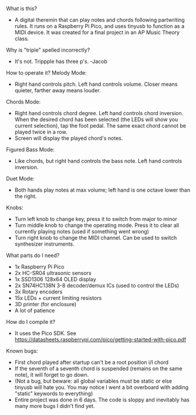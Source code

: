 What is this?
- A digital theremin that can play notes and chords following partwriting rules. It runs on a Raspberry Pi Pico, and uses tinyusb to function as a MIDI device. It was created for a final project in an AP Music Theory class.

Why is "triple" spelled incorrectly?
- It's not. Trippple has three p's. -Jacob

How to operate it?
Melody Mode:
- Right hand controls pitch. Left hand controls volume. Closer means quieter, farther away means louder.

Chords Mode:
- Right hand controls chord degree. Left hand controls chord inversion. When the desired chord has been selected (the LEDs will show you current selection), tap the foot pedal. The same exact chord cannot be played twice in a row.
- Screen will display the played chord's notes.

Figured Bass Mode:
- Like chords, but right hand controls the bass note. Left hand controls inversion.

Duet Mode:
- Both hands play notes at max volume; left hand is one octave lower than the right.

Knobs:
- Turn left knob to change key, press it to switch from major to minor
- Turn middle knob to change the operating mode. Press it to clear all currently playing notes (used if something went wrong)
- Turn right knob to change the MIDI channel. Can be used to switch synthesizer instruments.

What parts do I need?
- 1x Raspberry Pi Pico
- 2x HC-SR04 ultrasonic sensors
- 1x SSD1306 128x64 OLED display
- 2x SN74HC138N 3-8 decoder/demux ICs (used to control the LEDs)
- 3x Rotary encoders
- 15x LEDs + current limiting resistors
- 3D printer (for enclosure)
- A lot of patience

How do I compile it?
- It uses the Pico SDK. See https://datasheets.raspberrypi.com/pico/getting-started-with-pico.pdf

Known bugs:
- First chord played after startup can't be a root position i/I chord
- If the seventh of a seventh chord is suspended (remains on the same note), it will forget to go down.
- (Not a bug, but beware: all global variables must be static or else tinyusb will hate you. You may notice I went a bit overboard with adding "static" keywords to everything)
- Entire project was done in 6 days. The code is sloppy and inevitably has many more bugs I didn't find yet.